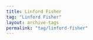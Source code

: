 ```yaml
---
title: Linford Fisher
tag: "Linford Fisher"
layout: archive-tags
permalink: "tag/linford-fisher"
---
```

